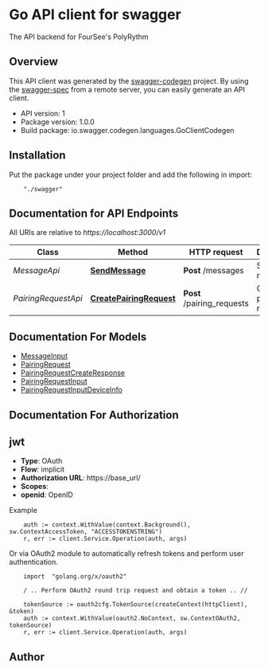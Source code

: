 # Go API client for swagger

The API backend for FourSee's PolyRythm 

## Overview
This API client was generated by the [swagger-codegen](https://github.com/swagger-api/swagger-codegen) project.  By using the [swagger-spec](https://github.com/swagger-api/swagger-spec) from a remote server, you can easily generate an API client.

- API version: 1
- Package version: 1.0.0
- Build package: io.swagger.codegen.languages.GoClientCodegen

## Installation
Put the package under your project folder and add the following in import:
```
    "./swagger"
```

## Documentation for API Endpoints

All URIs are relative to *https://localhost:3000/v1*

Class | Method | HTTP request | Description
------------ | ------------- | ------------- | -------------
*MessageApi* | [**SendMessage**](docs/MessageApi.md#sendmessage) | **Post** /messages | Send a message
*PairingRequestApi* | [**CreatePairingRequest**](docs/PairingRequestApi.md#createpairingrequest) | **Post** /pairing_requests | Create pairing request


## Documentation For Models

 - [MessageInput](docs/MessageInput.md)
 - [PairingRequest](docs/PairingRequest.md)
 - [PairingRequestCreateResponse](docs/PairingRequestCreateResponse.md)
 - [PairingRequestInput](docs/PairingRequestInput.md)
 - [PairingRequestInputDeviceInfo](docs/PairingRequestInputDeviceInfo.md)


## Documentation For Authorization

## jwt
- **Type**: OAuth
- **Flow**: implicit
- **Authorization URL**: https://base_url/
- **Scopes**: 
 - **openid**: OpenID

Example
```
	auth := context.WithValue(context.Background(), sw.ContextAccessToken, "ACCESSTOKENSTRING")
    r, err := client.Service.Operation(auth, args)
```

Or via OAuth2 module to automatically refresh tokens and perform user authentication.
```
	import 	"golang.org/x/oauth2"

    / .. Perform OAuth2 round trip request and obtain a token .. //

    tokenSource := oauth2cfg.TokenSource(createContext(httpClient), &token)
	auth := context.WithValue(oauth2.NoContext, sw.ContextOAuth2, tokenSource)
    r, err := client.Service.Operation(auth, args)
```

## Author



